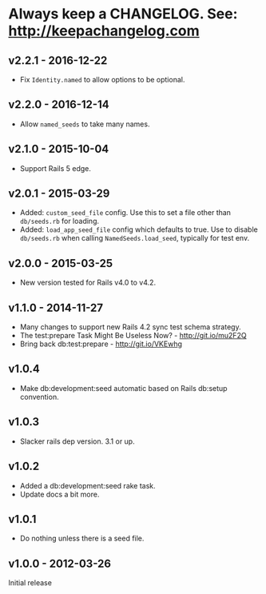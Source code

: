 
# Always keep a CHANGELOG. See: http://keepachangelog.com

## v2.2.1 - 2016-12-22

* Fix `Identity.named` to allow options to be optional.


## v2.2.0 - 2016-12-14

* Allow `named_seeds` to take many names.


## v2.1.0 - 2015-10-04

* Support Rails 5 edge.


## v2.0.1 - 2015-03-29

* Added: `custom_seed_file` config. Use this to set a file other than `db/seeds.rb` for loading.
* Added: `load_app_seed_file` config which defaults to true. Use to disable `db/seeds.rb` when calling `NamedSeeds.load_seed`, typically for test env.


## v2.0.0 - 2015-03-25

* New version tested for Rails v4.0 to v4.2.


## v1.1.0 - 2014-11-27

* Many changes to support new Rails 4.2 sync test schema strategy.
* The test:prepare Task Might Be Useless Now? - http://git.io/mu2F2Q
* Bring back db:test:prepare - http://git.io/VKEwhg


## v1.0.4

* Make db:development:seed automatic based on Rails db:setup convention.


## v1.0.3

* Slacker rails dep version. 3.1 or up.


## v1.0.2

* Added a db:development:seed rake task.
* Update docs a bit more.


## v1.0.1

* Do nothing unless there is a seed file.


## v1.0.0 - 2012-03-26

Initial release
